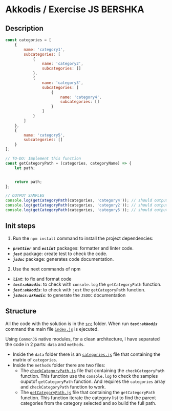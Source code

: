 # Akkodis / Exercise JS BERSHKA

## Description

```javascript
const categories = [
    {
        name: 'category1',
        subcategories: [
            {
                name: 'category2',
                subcategories: []
            },
            {
                name: 'category3',
                subcategories: [
                    {
                        name: 'category4',
                        subcategories: []
                    }
                ]
            }
        ]
    },
    {
        name: 'category5',
        subcategories: []
    }
];

// TO-DO: Implement this function
const getCategoryPath = (categories, categoryName) => {
    let path;


    return path;
};

// OUTPUT SAMPLES
console.log(getCategoryPath(categories, 'category4')); // should output: '/category1/category3/category4'
console.log(getCategoryPath(categories, 'category2')); // should output: '/category1/category2'
console.log(getCategoryPath(categories, 'category5')); // should output: '/category5'
```

## Init steps

1. Run the `npm install` command to install the project dependencies:

- __*`prettier`*__ and __*`eslint`*__ packages: formatter and linter code.
- __*`jest`*__ package: create test to check the code.
- __*`jsdoc`*__ package: generates code documentation.

2. Use the next commands of npm

- __*`lint`*__: to fix and format code
- __*`test:akkodis`*__: to check with `console.log` the `getCategoryPath` function.
- __*`jest:akkodis`*__: to check with `jest`  the `getCategoryPath` function.
- __*`jsdocs:akkodis`*__: to generate the `JSDOC` documentation

## Structure

All the code with the solution is in the [`src`](./src) folder.
When run __*`test:akkodis`*__ command the main file [`index.js`](./src/index.js) is ejecuted.

Using `CommonJS` native modules, for a clean architecture, I have separated the code in 2 parts: `data` and `methods`.  

- Inside the `data` folder there is an [`categories.js`](./src/data/categories.js) file that containing the matrix of `categories`.
- Inside the `methods` folder there are two files:
	- The [`checkCategoryPath.js`](./src/methods/checkCategoryPath.js) file that containing the `checkCategoryPath` function. This function use the `console.log` to check the samples ouputof `getCategoryPath` function. And requires the `categories` array and `checkCategoryPath` function to work.
	- The [`getCategoryPath.js`](./src/methods/getCategoryPath.js) file that containing the `getCategoryPath` function. This function iterate the category list to find the parent categories from the category selected and so build the full path.
